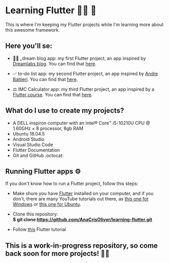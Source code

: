 # Learning Flutter 👩‍💻 📱

This is where I'm keeping my Flutter projects while I'm learning more about this awesome framework.

## Here you'll se:

 - 👩‍💻 _dream blog app: my first Flutter project, an app inspired by [Dreamlabs blog](https://dreamlabs.com.br/blog/). You can find that [here](https://github.com/AnaCrisOliver/learning-flutter/tree/master/dream-blog).

 - ✅ to-do list app: my second Flutter project, an app inspired by [Andre Baltieri](https://www.youtube.com/watch?v=0OnQrqs17wI). You can find that [here](https://github.com/AnaCrisOliver/learning-flutter/tree/master/todo-list).

 - ⚖️ IMC Calculator app: my third Flutter project, an app inspired by a [Flutter course](https://www.udemy.com/course/curso-completo-flutter-app-android-ios/). You can find that [here](https://github.com/AnaCrisOliver/learning-flutter/tree/master/imc-calculator).
 
## What do I use to create my projects?
 - A DELL inspiron computer with an Intel® Core™ i5-10210U CPU @ 1.60GHz × 8 processor, 8gb RAM
 - Ubuntu 18.04.5
 - Android Studio
 - Visual Studio Code
 - Flutter Documentation
 - Git and GitHub  :octocat:

## Running Flutter apps ⚙️
If you don't know how to run a Flutter project, follow this steps: </br>

 - Make shure you have [Flutter](https://flutter.dev/docs/get-started/install) installed on your computer, and if you don't, there are many YouTube tutorials out there, as [this one for Windows](https://www.youtube.com/watch?v=T9LdScRVhv8) or [this one for Ubuntu](https://www.youtube.com/watch?v=cYB_I6pPHiQ). 

 - Clone this repository: </br>
**$ git clone https://github.com/AnaCrisOliver/learning-flutter.git**

 - Follow [this](https://flutter.dev/docs/get-started/test-drive?tab=androidstudio) Flutter tutorial </br>


## **This is a work-in-progress repository, so come back soon for more projects! 🔧👾** ##
